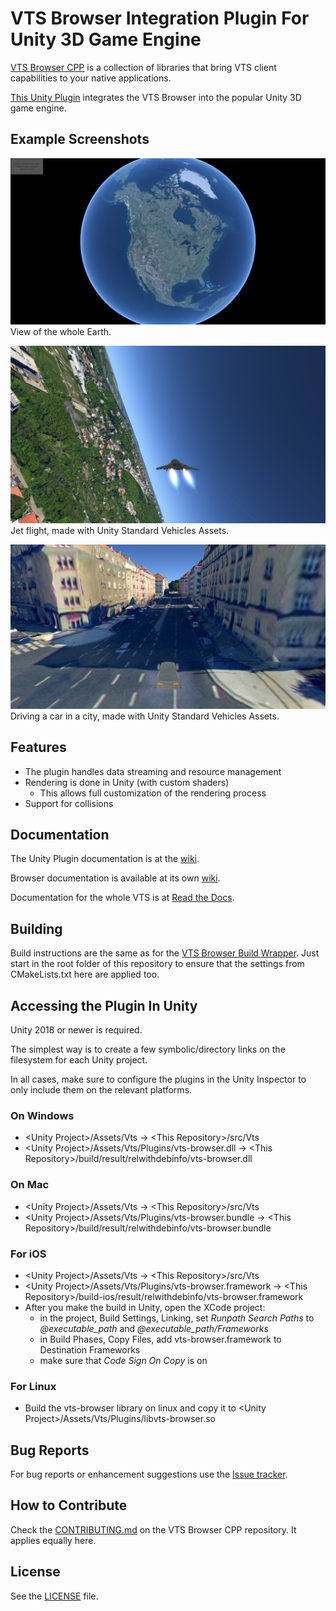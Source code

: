 # VTS Browser Integration Plugin For Unity 3D Game Engine

[VTS Browser CPP](https://github.com/melown/vts-browser-cpp) is a collection of libraries that bring VTS client capabilities to your native applications.

[This Unity Plugin](https://github.com/Melown/vts-browser-unity-plugin) integrates the VTS Browser into the popular Unity 3D game engine.

## Example Screenshots

![planet](screenshots/planet.png)
View of the whole Earth.

![aircraft](screenshots/aircraft.png)
Jet flight, made with Unity Standard Vehicles Assets.

![car](screenshots/car.png)
Driving a car in a city, made with Unity Standard Vehicles Assets.

## Features

- The plugin handles data streaming and resource management
- Rendering is done in Unity (with custom shaders)
  - This allows full customization of the rendering process
- Support for collisions

## Documentation

The Unity Plugin documentation is at the
[wiki](https://github.com/Melown/vts-browser-unity-plugin/wiki).

Browser documentation is available at its own
[wiki](https://github.com/melown/vts-browser-cpp/wiki).

Documentation for the whole VTS is at
[Read the Docs](https://melown.readthedocs.io).

## Building

Build instructions are the same as for the [VTS Browser Build Wrapper](https://github.com/Melown/vts-browser-cpp-build-wrapper/blob/master/README.md).
Just start in the root folder of this repository to ensure that the settings from CMakeLists.txt here are applied too.

## Accessing the Plugin In Unity

Unity 2018 or newer is required.

The simplest way is to create a few symbolic/directory links on the filesystem for each Unity project.

In all cases, make sure to configure the plugins in the Unity Inspector to only include them on the relevant platforms.

### On Windows

 - \<Unity Project\>/Assets/Vts -\> \<This Repository\>/src/Vts
 - \<Unity Project\>/Assets/Vts/Plugins/vts-browser.dll -\> \<This Repository\>/build/result/relwithdebinfo/vts-browser.dll

### On Mac

 - \<Unity Project\>/Assets/Vts -\> \<This Repository\>/src/Vts
 - \<Unity Project\>/Assets/Vts/Plugins/vts-browser.bundle -\> \<This Repository\>/build/result/relwithdebinfo/vts-browser.bundle

### For iOS

 - \<Unity Project\>/Assets/Vts -\> \<This Repository\>/src/Vts
 - \<Unity Project\>/Assets/Vts/Plugins/vts-browser.framework -\> \<This Repository\>/build-ios/result/relwithdebinfo/vts-browser.framework
 - After you make the build in Unity, open the XCode project:
   - in the project, Build Settings, Linking, set _Runpath Search Paths_ to _@executable_path_ and _@executable_path/Frameworks_
   - in Build Phases, Copy Files, add vts-browser.framework to Destination Frameworks
   - make sure that _Code Sign On Copy_ is on

### For Linux

 - Build the vts-browser library on linux and copy it to \<Unity Project\>/Assets/Vts/Plugins/libvts-browser.so

## Bug Reports

For bug reports or enhancement suggestions use the
[Issue tracker](https://github.com/melown/vts-browser-unity-plugin/issues).

## How to Contribute

Check the [CONTRIBUTING.md](https://github.com/Melown/vts-browser-cpp/blob/master/CONTRIBUTING.md) on the VTS Browser CPP repository.
It applies equally here.

## License

See the [LICENSE](LICENSE) file.


